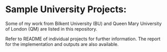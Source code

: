 # Sample University Projects:
Some of my work from Bilkent University (BU) and Queen Mary University of London (QM) are listed in this repository.

Refer to README of individual projects for further information. The report for the implementation and outputs are also available.
